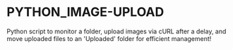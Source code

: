 # PYTHON_IMAGE-UPLOAD
Python script to monitor a folder, upload images via cURL after a delay, and move uploaded files to an 'Uploaded' folder for efficient management!
